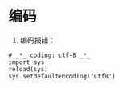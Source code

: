 # 编码
1. 编码报错：
```
# _*_ coding: utf-8 _*_
import sys
reload(sys)
sys.setdefaultencoding('utf8')
```
